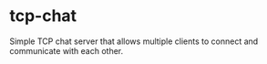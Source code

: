 # tcp-chat
Simple TCP chat server that allows multiple clients to connect and communicate with each other.

